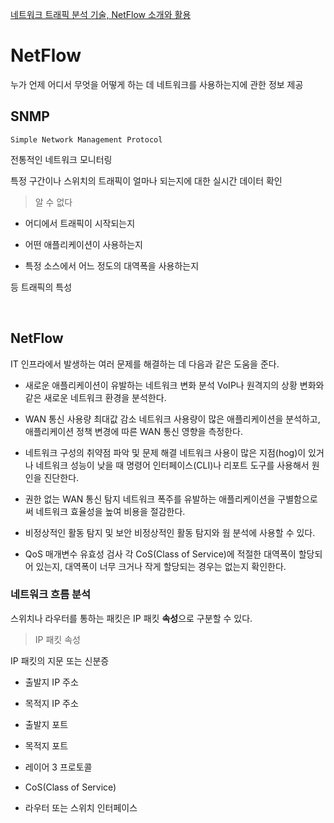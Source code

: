 [네트워크 트래픽 분석 기술, NetFlow 소개와 활용](https://d2.naver.com/helloworld/310727)

# NetFlow

누가 언제 어디서 무엇을 어떻게 하는 데 네트워크를 사용하는지에 관한 정보 제공

## SNMP

    Simple Network Management Protocol

전통적인 네트워크 모니터링

특정 구간이나 스위치의 트래픽이 얼마나 되는지에 대한 실시간 데이터 확인

> 알 수 없다

- 어디에서 트래픽이 시작되는지

- 어떤 애플리케이션이 사용하는지 

- 특정 소스에서 어느 정도의 대역폭을 사용하는지

등 트래픽의 특성

<br/>

## NetFlow

IT 인프라에서 발생하는 여러 문제를 해결하는 데 다음과 같은 도움을 준다.

- 새로운 애플리케이션이 유발하는 네트워크 변화 분석 VoIP나 원격지의 상황 변화와 같은 새로운 네트워크 환경을 분석한다.

- WAN 통신 사용량 최대값 감소 네트워크 사용량이 많은 애플리케이션을 분석하고, 애플리케이션 정책 변경에 따른 WAN 통신 영향을 측정한다.

- 네트워크 구성의 취약점 파악 및 문제 해결 네트워크 사용이 많은 지점(hog)이 있거나 네트워크 성능이 낮을 때 명령어 인터페이스(CLI)나 리포트 도구를 사용해서 원인을 진단한다.

- 권한 없는 WAN 통신 탐지 네트워크 폭주를 유발하는 애플리케이션을 구별함으로써 네트워크 효율성을 높여 비용을 절감한다.

- 비정상적인 활동 탐지 및 보안 비정상적인 활동 탐지와 웜 분석에 사용할 수 있다.

- QoS 매개변수 유효성 검사 각 CoS(Class of Service)에 적절한 대역폭이 할당되어 있는지, 대역폭이 너무 크거나 작게 할당되는 경우는 없는지 확인한다.


### 네트워크 흐름 분석

스위치나 라우터를 통하는 패킷은 IP 패킷 **속성**으로 구분할 수 있다.

> IP 패킷 속성

IP 패킷의 지문 또는 신분증

- 출발지 IP 주소

- 목적지 IP 주소

- 출발지 포트

- 목적지 포트

- 레이어 3 프로토콜

- CoS(Class of Service)

- 라우터 또는 스위치 인터페이스